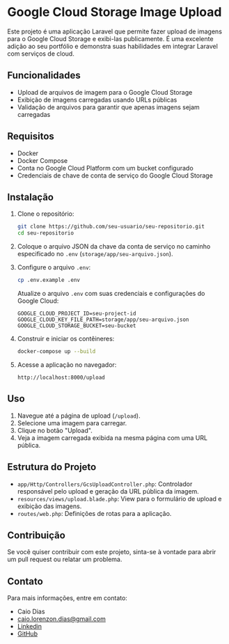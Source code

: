 # Google Cloud Storage Image Upload

Este projeto é uma aplicação Laravel que permite fazer upload de imagens para o Google Cloud Storage e exibi-las publicamente. É uma excelente adição ao seu portfólio e demonstra suas habilidades em integrar Laravel com serviços de cloud.

## Funcionalidades

- Upload de arquivos de imagem para o Google Cloud Storage
- Exibição de imagens carregadas usando URLs públicas
- Validação de arquivos para garantir que apenas imagens sejam carregadas

## Requisitos

- Docker
- Docker Compose
- Conta no Google Cloud Platform com um bucket configurado
- Credenciais de chave de conta de serviço do Google Cloud Storage

## Instalação

1. Clone o repositório:

    ```bash
    git clone https://github.com/seu-usuario/seu-repositorio.git
    cd seu-repositorio
    ```

2. Coloque o arquivo JSON da chave da conta de serviço no caminho especificado no `.env` (`storage/app/seu-arquivo.json`).

3. Configure o arquivo `.env`:

    ```bash
    cp .env.example .env
    ```

   Atualize o arquivo `.env` com suas credenciais e configurações do Google Cloud:

    ```env
    GOOGLE_CLOUD_PROJECT_ID=seu-project-id
    GOOGLE_CLOUD_KEY_FILE_PATH=storage/app/seu-arquivo.json
    GOOGLE_CLOUD_STORAGE_BUCKET=seu-bucket
    ```

4. Construir e iniciar os contêineres:

    ```bash
    docker-compose up --build
    ```

5. Acesse a aplicação no navegador:

    ```
    http://localhost:8000/upload
    ```

## Uso

1. Navegue até a página de upload (`/upload`).
2. Selecione uma imagem para carregar.
3. Clique no botão "Upload".
4. Veja a imagem carregada exibida na mesma página com uma URL pública.

## Estrutura do Projeto

- `app/Http/Controllers/GcsUploadController.php`: Controlador responsável pelo upload e geração da URL pública da imagem.
- `resources/views/upload.blade.php`: View para o formulário de upload e exibição das imagens.
- `routes/web.php`: Definições de rotas para a aplicação.

## Contribuição

Se você quiser contribuir com este projeto, sinta-se à vontade para abrir um pull request ou relatar um problema.



## Contato

Para mais informações, entre em contato:

- Caio Dias
- caio.lorenzon.dias@gmail.com
- [Linkedin](https://www.linkedin.com/in/caio-cesar-lorenzon-dias/)
- [GitHub](https://github.com/CaioCLDias)
